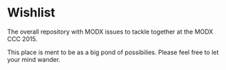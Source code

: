 # Wishlist
The overall repository with MODX issues to tackle together at the MODX CCC 2015.

This place is ment to be as a big pond of possibilies. Please feel free to let your mind wander.
